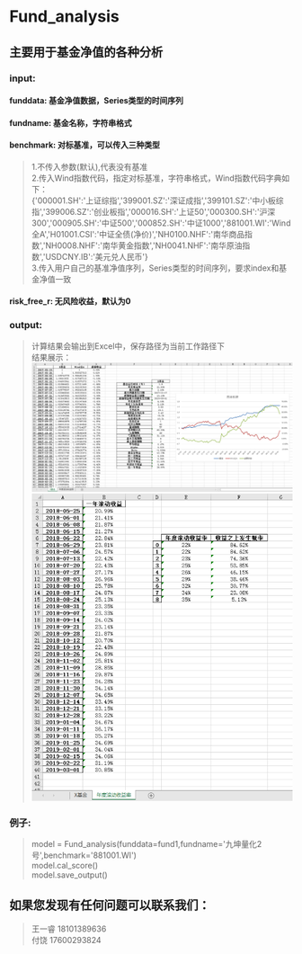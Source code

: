 Fund_analysis
==
主要用于基金净值的各种分析<br>
--
### input:<br>
#### funddata: 基金净值数据，Series类型的时间序列<br>
#### fundname: 基金名称，字符串格式<br>
#### benchmark: 对标基准，可以传入三种类型<br>
>1.不传入参数(默认),代表没有基准<br>
>2.传入Wind指数代码，指定对标基准，字符串格式，Wind指数代码字典如下：<br>
>{'000001.SH':'上证综指','399001.SZ':'深证成指','399101.SZ':'中小板综指','399006.SZ':'创业板指','000016.SH':'上证50','000300.SH':'沪深          300','000905.SH':'中证500','000852.SH':'中证1000','881001.WI':'Wind全A','H01001.CSI':'中证全债(净价)','NH0100.NHF':'南华商品指数','NH0008.NHF':'南华黄金指数','NH0041.NHF':'南华原油指数','USDCNY.IB':'美元兑人民币'}<br>
>3.传入用户自己的基准净值序列，Series类型的时间序列，要求index和基金净值一致<br>
#### risk_free_r: 无风险收益，默认为0<br>
### output:<br>
>计算结果会输出到Excel中，保存路径为当前工作路径下<br>
>结果展示：
![](https://github.com/Ballery-Wang/Fund_analysis/blob/master/sheet1.png)
![](https://github.com/Ballery-Wang/Fund_analysis/blob/master/sheet2.png)
### 例子:<br>
>model = Fund_analysis(funddata=fund1,fundname='九坤量化2号',benchmark='881001.WI')<br>
>model.cal_score()<br>
>model.save_output()<br>

如果您发现有任何问题可以联系我们：<br>
--
>王一睿 18101389636<br>
>付饶   17600293824<br>
